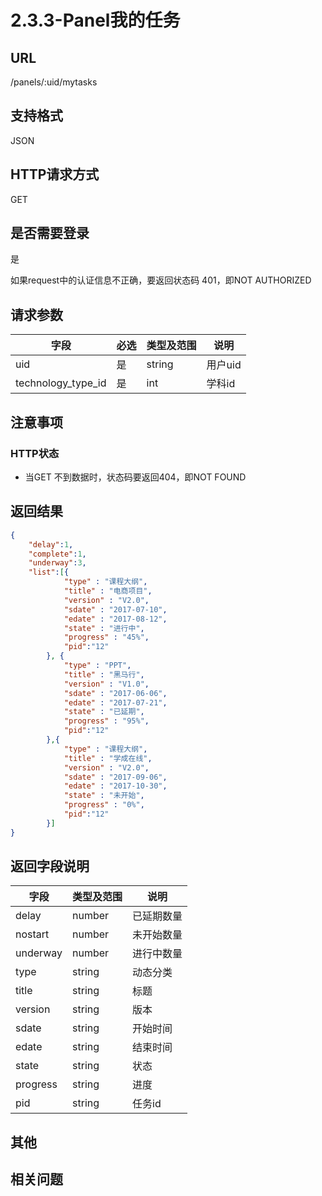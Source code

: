 # 2.3.3-Panel我的任务

## URL

/panels/:uid/mytasks

## 支持格式

JSON

## HTTP请求方式

GET

## 是否需要登录

是

如果request中的认证信息不正确，要返回状态码 401，即NOT AUTHORIZED

## 请求参数

字段 | 必选 | 类型及范围 | 说明
----|------|----------|-------------
uid                 | 是   | string   | 用户uid
technology_type_id  | 是   | int      | 学科id

## 注意事项

### HTTP状态

- 当GET 不到数据时，状态码要返回404，即NOT FOUND

## 返回结果

```json
{
    "delay":1,
    "complete":1,
    "underway":3,
    "list":[{
            "type" : "课程大纲",
            "title" : "电商项目",
            "version" : "V2.0",
            "sdate" : "2017-07-10",
            "edate" : "2017-08-12",
            "state" : "进行中",
            "progress" : "45%",
            "pid":"12"
        }, {
            "type" : "PPT",
            "title" : "黑马行",
            "version" : "V1.0",
            "sdate" : "2017-06-06",
            "edate" : "2017-07-21",
            "state" : "已延期",
            "progress" : "95%",
            "pid":"12"
        },{
            "type" : "课程大纲",
            "title" : "学成在线",
            "version" : "V2.0",
            "sdate" : "2017-09-06",
            "edate" : "2017-10-30",
            "state" : "未开始",
            "progress" : "0%",
            "pid":"12"
        }]
}
```

## 返回字段说明

字段 | 类型及范围 | 说明
----|----------|-------------
delay     | number  | 已延期数量
nostart   | number  | 未开始数量
underway  | number  | 进行中数量
type      | string  | 动态分类
title     | string  | 标题
version   | string  | 版本
sdate     | string  | 开始时间
edate     | string  | 结束时间
state     | string  | 状态
progress  | string  | 进度
pid       | string  | 任务id

## 其他

## 相关问题


